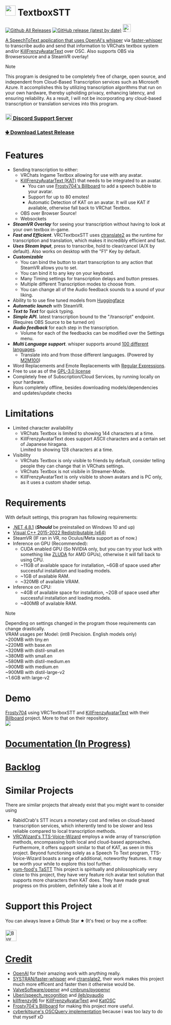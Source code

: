 # <img src="https://raw.githubusercontent.com/I5UCC/VRCTextboxSTT/main/src/resources/icon.ico" width="32" height="32"> TextboxSTT 
[![Github All Releases](https://img.shields.io/github/downloads/i5ucc/VRCTextboxSTT/total.svg)](https://github.com/I5UCC/VRCTextboxSTT/releases/latest)
[![GitHub release (latest by date)](https://img.shields.io/github/downloads/i5ucc/VRCTextboxSTT/latest/total?label=Latest%20version%20downloads)](https://github.com/I5UCC/VRCTextboxSTT/releases/latest)
<a href='https://ko-fi.com/i5ucc' target='_blank'><img height='35' style='border:0px;height:25px;' src='https://az743702.vo.msecnd.net/cdn/kofi3.png?v=0' border='0' alt='Buy Me a Coffee at ko-fi.com' />

A SpeechToText application that uses [OpenAI's whisper](https://github.com/openai/whisper) via [faster-whisper](https://github.com/guillaumekln/faster-whisper) to transcribe audio and send that information to VRChats textbox system and/or [KillFrenzyAvatarText](https://github.com/killfrenzy96/KillFrenzyAvatarText) over OSC. Also supports OBS via Browsersource and a SteamVR overlay!
> [!NOTE]
> This program is designed to be completely free of charge, open source, and independent from Cloud-Based Transcription services such as Microsoft Azure. It accomplishes this by utilizing transcription algorithms that run on your own hardware, thereby upholding privacy, enhancing latency, and ensuring reliability. As a result, I will not be incorporating any cloud-based transcription or translation services into this program.

### [<img src="https://assets-global.website-files.com/6257adef93867e50d84d30e2/636e0a6ca814282eca7172c6_icon_clyde_white_RGB.svg"  width="20" height="20"> Discord Support Server](https://discord.gg/rqcWHje3hn)

### [🢃 Download Latest Release](https://github.com/I5UCC/VRCTextboxSTT/releases/latest)

# Features

- Sending transcription to either:
  - VRChats Ingame Textbox allowing for use with any avatar.
  - [KillFrenzyAvatarText (KAT)](https://github.com/killfrenzy96/KillFrenzyAvatarText) that needs to be integrated to an avatar. 
    - You can use [Frosty704's Billboard](https://github.com/Frosty704/Billboard) to add a speech bubble to your avatar.
    - Support for up to 80 emotes!
    - Automatic Detection of KAT on an avatar. It will use KAT if available, otherwise fall back to VRChat Textbox.
  - OBS over Browser Source!
  - Websockets
- ***SteamVR Overlay*** for seeing your transcription without having to look at your own textbox in-game.
- ***Fast and Efficient***. VRCTextboxSTT uses [ctranslate2](https://github.com/OpenNMT/CTranslate2) as the runtime for transcription and translation, which makes it incredibly efficient and fast.
- ***Uses Steam Input***, press to transcribe, hold to clear/cancel (A/X by default). Also works on desktop with the "F1" Key by default.
- ***Customizable***
  - You can bind the button to start transcription to any action that SteamVR allows you to set.
  - You can bind it to any key on your keyboard.
  - Many Timing settings for transcription delays and button presses.
  - Multiple different Transcription modes to choose from.
  - You can change all of the Audio feedback sounds to a sound of your liking.
- Ability to to use fine tuned models from [Huggingface](https://huggingface.co/models?sort=downloads&search=whisper)
- ***Automatic launch*** with SteamVR.
- ***Text to Text*** for quick typing.
- ***Simple API.*** latest transcription bound to the "/transcript" endpoint. (Requires OBS Source to be turned on)
- ***Audio feedback*** for each step in the transcription.
  - Volume for each of the feedbacks can be modified over the Settings menu.
- ***Multi Language support***. whisper supports around [100 different languages](https://github.com/openai/whisper/blob/main/whisper/tokenizer.py#L10). 
  - Translate into and from those different languages. (Powered by [M2M100](https://huggingface.co/docs/transformers/model_doc/m2m_100))
- Word Replacements and Emote Replacements with [Regular Expressions](https://en.wikipedia.org/wiki/Regular_expression).
- Free to use as of the [GPL-3.0 license](https://github.com/I5UCC/VRCTextboxSTT/blob/main/LICENSE)
- Completely free of Subscription/Cloud Services, by running locally on your hardware.
- Runs completely offline, besides downloading models/dependencies and updates/update checks

# Limitations

- Limited character availability
  - VRChats Textbox is limited to showing 144 characters at a time.
  - KillFrenzyAvatarText does support ASCII characters and a certain set of Japanese hiragana. <br>
    Limited to showing 128 characters at a time.
- Visibility
  - VRChats Textbox is only visible to friends by default, consider telling people they can change that in VRChats settings.
  - VRChats Textbox is not visibile in Streamer-Mode.
  - KillFrenzyAvatarText is only visible to shown avatars and is PC only, as it uses a custom shader setup.

# Requirements

With default settings, this program has following requirements:

- [.NET 4.8.1](https://dotnet.microsoft.com/en-us/download/dotnet-framework/thank-you/net481-web-installer) (***Should*** be preinstalled on Windows 10 and up)
- [Visual C++ 2015-2022 Redistributable (x64)](https://aka.ms/vs/17/release/vc_redist.x64.exe)
- SteamVR (IF ran in VR, no Oculus/Meta support as of now.)
- Inference on GPU (Recommended): 
  - CUDA enabled GPU (So NVIDIA only, but you can try your luck with something like [ZLUDA](https://github.com/vosen/ZLUDA) for AMD GPUs), otherwise it will fall back to using CPU.
  - ~11GB of available space for installation, ~6GB of space used after successful installation and loading models.
  - ~1GB of available RAM.
  - ~320MB of available VRAM.
- Inference on CPU:
  - ~4GB of available space for installation, ~2GB of space used after successful installation and loading models.
  - ~400MB of available RAM.

> [!NOTE]
> Depending on settings changed in the program those requirements can change drastically. <br>
> VRAM usages per Model: (int8 Precision. English models only) <br>
> ~200MB with tiny.en <br>
> ~220MB with base.en <br>
> ~320MB with distil-small.en <br>
> ~380MB with small.en <br>
> ~580MB with distil-medium.en <br>
> ~900MB with medium.en <br>
> ~900MB with distil-large-v2 <br>
> ~1.6GB with large-v2

# Demo

[Frosty704](https://github.com/Frosty704) using VRCTextboxSTT and [KillFrenzyAvatarText](https://github.com/killfrenzy96/KillFrenzyAvatarText) with their [Billboard](https://github.com/Frosty704/Billboard) project. More to that on their repository. <br>
![](https://user-images.githubusercontent.com/36753686/223066845-2eddf954-c953-4dd4-816c-e0fbb5684ec0.gif)

# [Documentation (In Progress)](https://github.com/I5UCC/VRCTextboxSTT/wiki)

# [Backlog](https://github.com/users/I5UCC/projects/1)

# Similar Projects

There are similar projects that already exist that you might want to consider using

- RabidCrab's STT incurs a monetary cost and relies on cloud-based transcription services, which inherently tend to be slower and less reliable compared to local transcription methods.
- [VRCWizard's TTS-Voice-Wizard](https://github.com/VRCWizard/TTS-Voice-Wizard) employs a wide array of transcription methods, encompassing both local and cloud-based approaches. Furthermore, it offers support similar to that of KAT, as seen in this project. Beyond functioning solely as a Speech To Text program, TTS-Voice-Wizard boasts a range of additional, noteworthy features. It may be worth your while to explore this tool further.
- [yum-food's TaSTT](https://github.com/yum-food/TaSTT) This project is spiritually and philosophically very close to this project, they have very feature rich avatar text solution that supports more characters then KAT does. They have made great progress on this problem, definitely take a look at it!

# Support this Project

You can always leave a Github Star 🟊 (It's free) or buy me a coffee:<br /> 

<a href='https://ko-fi.com/i5ucc' target='_blank'><img height='35' style='border:0px;height:35px;' src='https://az743702.vo.msecnd.net/cdn/kofi3.png?v=0' border='0' alt='Buy Me a Coffee at ko-fi.com' /><br />

# Credit
- [OpenAI](https://github.com/openai) for their amazing work with anything really.
- [SYSTRAN/faster-whisper](https://github.com/SYSTRAN/faster-whisper) and [ctranslate2](https://github.com/OpenNMT/CTranslate2), their work makes this project much more efficent and faster then it otherwise would be.
- [ValveSoftware/openvr](https://github.com/ValveSoftware/openvr) and [cmbruns/pyopenvr](https://github.com/cmbruns/pyopenvr)
- [Uberi/speech_recognition](https://github.com/Uberi/speech_recognition) and [jleb/pyaudio](https://github.com/jleb/pyaudio)
- [killfrenzy96](https://github.com/killfrenzy96) for [KillFrenzyAvatarText](https://github.com/killfrenzy96/KillFrenzyAvatarText) and [KatOSC](https://github.com/killfrenzy96/KatOscApp)
- [Frosty704's Billboard](https://github.com/Frosty704/Billboard) for making this project more useful.
- [cyberkitsune's OSCQuery implementation](https://github.com/cyberkitsune/tinyoscquery) because i was too lazy to do that myself xD

